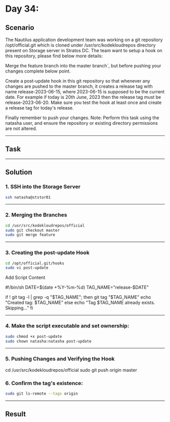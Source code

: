 # Day 34: 

## Scenario

The Nautilus application development team was working on a git repository /opt/official.git which is cloned under /usr/src/kodekloudrepos directory present on Storage server in Stratos DC. The team want to setup a hook on this repository, please find below more details:



Merge the feature branch into the master branch`, but before pushing your changes complete below point.

Create a post-update hook in this git repository so that whenever any changes are pushed to the master branch, it creates a release tag with name release-2023-06-15, where 2023-06-15 is supposed to be the current date. For example if today is 20th June, 2023 then the release tag must be release-2023-06-20. Make sure you test the hook at least once and create a release tag for today's release.

Finally remember to push your changes.
Note: Perform this task using the natasha user, and ensure the repository or existing directory permissions are not altered.

---

## Task


---

## Solution

### 1. SSH into the Storage Server

```bash
ssh natasha@ststor01
```

---

### 2. Merging the Branches

```bash
cd /usr/src/kodekloudrepos/official
sudo git checkout master
sudo git merge feature
```

---

### 3. Creating the post-update Hook

```bash
cd /opt/official.git/hooks
sudo vi post-update
```
Add Script Content

#!/bin/sh
DATE=$(date +%Y-%m-%d)
TAG_NAME="release-$DATE"

if ! git tag -l | grep -q "$TAG_NAME"; then
  git tag "$TAG_NAME"
  echo "Created tag: $TAG_NAME"
else
  echo "Tag $TAG_NAME already exists. Skipping..."
fi

---

### 4. Make the script executable and set ownership:

```bash
sudo chmod +x post-update
sudo chown natasha:natasha post-update
```


---

### 5. Pushing Changes and Verifying the Hook

cd /usr/src/kodekloudrepos/official
sudo git push origin master


### 6. Confirm the tag's existence:

```bash
sudo git ls-remote --tags origin
```

---


## Result

